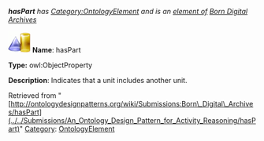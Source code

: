 ___hasPart__ has [Category:OntologyElement](../../Category/OntologyElement "Category:OntologyElement") and is an [element of](../../Property/ElementOf "Property:ElementOf") [Born Digital Archives](../../Submissions/Born_Digital_Archives "Submissions:Born Digital Archives")_


  




[![ObjectProperty](../../images/thumb/c/c3/ObjectProperty.gif/45px-ObjectProperty.gif)](../../Image/ObjectProperty.gif "ObjectProperty")
__Name__: hasPart 


__Type:__ owl:ObjectProperty 


__Description__: Indicates that a unit includes another unit. 





Retrieved from "[http://ontologydesignpatterns.org/wiki/Submissions:Born\_Digital\_Archives/hasPart](../../Submissions/An_Ontology_Design_Pattern_for_Activity_Reasoning/hasPart)"
 [Category](http://ontologydesignpatterns.org/wiki/Special:Categories "Special:Categories"): [OntologyElement](../../Category/OntologyElement "Category:OntologyElement")